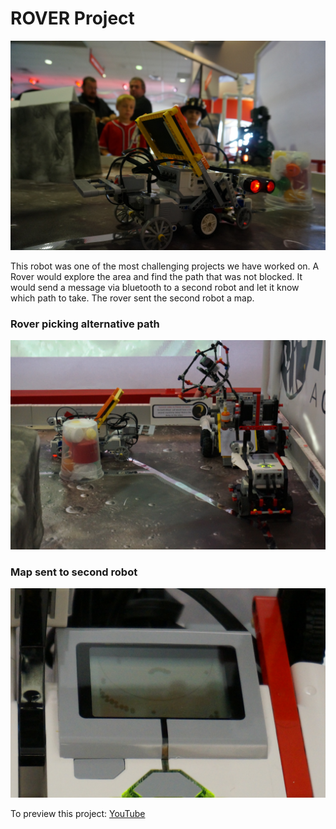 <h1>ROVER Project</h1>
<img src="https://raw.githubusercontent.com/droidsrobotics/projects/master/images/DSC01376%20(1).JPG">

This robot was one of the most challenging projects we have worked on.  A Rover would explore the area and find the path that was not blocked.  It would send a message via bluetooth to a second robot and let it know which path to take. The rover sent the second robot a map.

### Rover picking alternative path
<img src="https://raw.githubusercontent.com/droidsrobotics/projects/master/images/DSC01467.JPG">

### Map sent to second robot
<img src="https://raw.githubusercontent.com/droidsrobotics/projects/master/images/DSC01303.JPG">

To preview this project: <a href="https://youtu.be/6ymDTEkohkw">YouTube<a>



